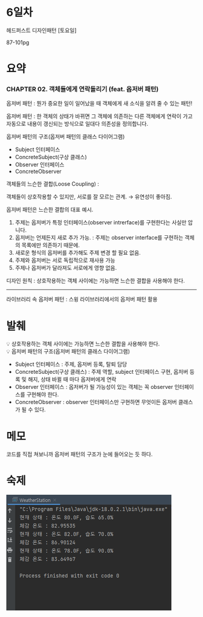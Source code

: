 # 6일차

헤드퍼스트 디자인패턴 [토요일] 

87-101pg

# 요약

### **CHAPTER 02. 객체들에게 연락돌리기 (feat. 옵저버 패턴)**

옵저버 패턴 : 뭔가 중요한 일이 일어났을 때 객체에게 새 소식을 알려 줄 수 있는 패턴!

옵저버 패턴 : 한 객체의 상태가 바뀌면 그 객체에 의존하는 다른 객체에게 연락이 가고 자동으로 내용이 갱신되는 방식으로 일대다 의존성을 정의합니다.

옵저버 패턴의 구조(옵저버 패턴의 클래스 다이어그램)
- Subject 인터페이스
- ConcreteSubject(구상 클래스)
- Observer 인터페이스
- ConcreteObserver

객체들의 느슨한 결합(Loose Coupling) : 

객체들이 상호작용할 수 있지만, 서로를 잘 모르는 관계. → 유연성이 좋아짐.

옵저버 패턴은 느슨한 결합의 대표 예시.

1. 주제는 옵저버가 특정 인터페이스(observer intrerface)를 구현한다는 사실만 압니다.
2. 옵저버는 언제든지 새로 추가 가능. : 주제는 observer interface를 구현하는 객체의 목록에만 의존하기 때문에.
3. 새로운 형식의 옵저버를 추가해도 주제 변경 할 필요 없음.
4. 주제와 옵저버는 서로 독립적으로 재사용 가능
5. 주제나 옵저버가 달라져도 서로에게 영향 없음.

디자인 원칙 : 상호작용하는 객체 사이에는 가능하면 느슨한 결합을 사용해야 한다.

---

라이브러리 속 옵저버 패턴 : 스윙 라이브러리에서의 옵저버 패턴 활용

# 발췌

<aside>
💡 상호작용하는 객체 사이에는 가능하면 느슨한 결합을 사용해야 한다.  

</aside>  
  <aside></aside>  
<aside>
💡 옵저버 패턴의 구조(옵저버 패턴의 클래스 다이어그램)

- Subject 인터페이스 : 주제, 옵저버 등록, 탈퇴 담당
- ConcreteSubject(구상 클래스) : 주제 역할, subject 인터페이스 구현, 옵저버 등록 및 해지, 상태 바뀔 때 마다 옵저버에게 연락
- Observer 인터페이스 : 옵저버가 될 가능성이 있는 객체는 꼭 observer 인터페이스를 구현해야 한다.
- ConcreteObserver : observer 인터페이스만 구현하면 무엇이든 옵저버 클래스가 될 수 있다.
</aside>

# 메모

코드를 직접 쳐보니까 옵저버 패턴의 구조가 눈에 들어오는 듯 하다.


# 숙제
![](https://github.com/dlcksdud/designPattern/blob/master/images/2023-04-29_6day_console.png) 
